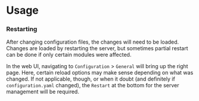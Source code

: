 # Usage


### Restarting
After changing configuration files, the changes will need to be loaded.  Changes
are loaded by restarting the server, but sometimes partial restart can be done
if only certain modules were affected.

In the web UI, navigating to `Configuration` > `General` will bring up the right
page.  Here, certain reload options may make sense depending on what was
changed.  If not applicable, though, or when it doubt (and definitely if
`configuration.yaml` changed), the `Restart` at the bottom for the server
management will be required.
